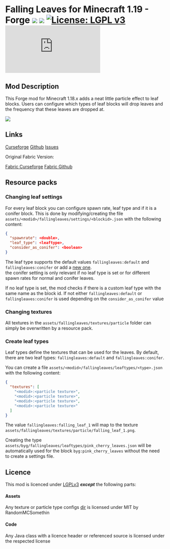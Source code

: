 Falling Leaves for Minecraft 1.19 - Forge [![](http://cf.way2muchnoise.eu/short_463155_downloads.svg)](https://www.curseforge.com/minecraft/mc-mods/falling-leaves-forge) [![](https://img.shields.io/modrinth/dt/enchantmentmachine?color=00AF5C&label=modrinth&style=flat&logo=modrinth)](https://modrinth.com/mod/fallingleavesforge) [![License: LGPL v3](https://img.shields.io/badge/License-LGPL%20v3-blue.svg)](https://www.gnu.org/licenses/lgpl-3.0) [![](https://badgen.net/maven/v/metadata-url/https/maven.paube.de/releases/de/cheaterpaul/fallingleaves/Fallingleaves/maven-metadata.xml)](https://maven.paube.de/#/releases/de/cheaterpaul/fallingleaves/Fallingleaves)
===================================

## Mod Description

This Forge mod for Minecraft 1.18.x adds a neat little particle effect to leaf blocks. Users can configure which types
of leaf blocks will drop leaves and the frequency that these leaves are dropped at.

![](https://i.imgur.com/Tek7xJe.gif)

## Links

[Curseforge](https://www.curseforge.com/minecraft/mc-mods/falling-leaves-forge)
[Github](https://github.com/Cheaterpaul/fallingleaves)
[Issues](https://github.com/Cheaterpaul/fallingleaves/issues)

Original Fabric Version:

[Fabric Curseforge](https://www.curseforge.com/minecraft/mc-mods/falling-leaves-fabric)
[Fabric Github](https://github.com/RandomMcSomethin/fallingleaves)

## Resource packs

### Changing leaf settings

For every leaf block you can configure spawn rate, leaf type and if it is a conifer block.
This is done by modifying/creating the file `assets/<modid>/fallingleaves/settings/<blockid>.json` with the following content:

```json
{
  "spawnrate": <double>,
  "leaf_type": <leaftype>,
  "consider_as_conifer": <boolean>
}
```

The leaf type supports the default values `fallingleaves:default` and `fallingleaves:conifer` or add a [new one](#create-leaf-types).  
the conifer setting is only relevant if no leaf type is set or for different spawn rates for normal and conifer leaves.

If no leaf type is set, the mod checks if there is a custom leaf type with the same name as the block id. If not either `fallingleaves:default` or `fallingleaves:conifer` is used depending on the `consider_as_conifer` value

### Changing textures
All textures in the `assets/fallingleaves/textures/particle` folder can simply be overwritten by a resource pack.

### Create leaf types
Leaf types define the textures that can be used for the leaves. By default, there are two leaf types: `fallingleaves:default` and `fallingleaves:conifer`.

You can create a file `assets/<modid>/fallingleaves/leaftypes/<type>.json` with the following content:

```json
{
  "textures": [
    "<modid>:<particle texture>",
    "<modid>:<particle texture>",
    "<modid>:<particle texture>",
    "<modid>:<particle texture>"
  ]
}
```

The value `fallingleaves:falling_leaf_1` will map to the texture `assets/fallingleaves/textures/particle/falling_leaf_1.png`.

Creating the type `assets/byg/fallingleaves/leaftypes/pink_cherry_leaves.json` will be automatically used for the block `byg:pink_cherry_leaves` without the need to create a settings file.


## Licence

This mod is licenced under [LGPLv3](https://raw.githubusercontent.com/TeamLapen/Werewolves/master/LICENSE) ***except***
the following parts:

#### Assets

Any texture or particle type
configs [dir](https://github.com/Cheaterpaul/fallingleaves/tree/main/src/main/resources/assets/fallingleaves) is
licensed under MIT by RandomMCSomethin

#### Code

Any Java class with a licence header or referenced source is licensed under the respected license
